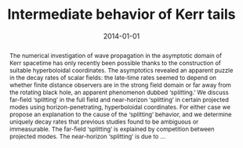 ---
# Documentation: https://wowchemy.com/docs/managing-content/

title: Intermediate behavior of Kerr tails
subtitle: ''
summary: ''
authors:
- Anıl Zenginoğlu
- Gaurav Khanna
- Lior M Burko
tags: []
categories: []
date: '2014-01-01'
lastmod: 2021-05-25T22:33:16-04:00
featured: false
draft: false

# Featured image
# To use, add an image named `featured.jpg/png` to your page's folder.
# Focal points: Smart, Center, TopLeft, Top, TopRight, Left, Right, BottomLeft, Bottom, BottomRight.
image:
  caption: ''
  focal_point: ''
  preview_only: false

# Projects (optional).
#   Associate this post with one or more of your projects.
#   Simply enter your project's folder or file name without extension.
#   E.g. `projects = ["internal-project"]` references `content/project/deep-learning/index.md`.
#   Otherwise, set `projects = []`.
projects: []
publishDate: '2021-05-26T02:33:15.821820Z'
publication_types:
- '2'
abstract: 'The numerical investigation of wave propagation in the asymptotic domain
  of Kerr spacetime has only recently been possible thanks to the construction of
  suitable hyperboloidal coordinates. The asymptotics revealed an apparent puzzle
  in the decay rates of scalar fields: the late-time rates seemed to depend on whether
  finite distance observers are in the strong field domain or far away from the rotating
  black hole, an apparent phenomenon dubbed ‘splitting.’ We discuss far-field ‘splitting’
  in the full field and near-horizon ‘splitting’ in certain projected modes using
  horizon-penetrating, hyperboloidal coordinates. For either case we propose an explanation
  to the cause of the ‘splitting’ behavior, and we determine uniquely decay rates
  that previous studies found to be ambiguous or immeasurable. The far-field ‘splitting’
  is explained by competition between projected modes. The near-horizon ‘splitting’
  is due to …'
publication: '*General Relativity and Gravitation*'
url_pdf: https://arxiv.org/pdf/1208.5839
links:
  - name: Journal
    url: https://link.springer.com/content/pdf/10.1007/s10714-014-1672-8.pdf
---